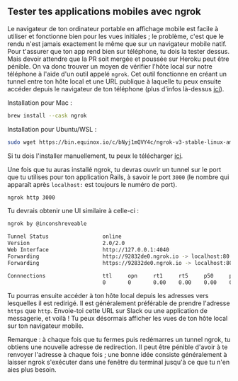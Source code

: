 ## Tester tes applications mobiles avec ngrok

Le navigateur de ton ordinateur portable en affichage mobile est facile à utiliser et fonctionne bien pour les vues initiales ; le problème, c'est que le rendu n'est jamais exactement le même que sur un navigateur mobile natif. Pour t'assurer que ton app rend bien sur téléphone, tu dois la tester dessus. Mais devoir attendre que la PR soit mergée et poussée sur Heroku peut être pénible. On va donc trouver un moyen de vérifier l'hôte local sur notre téléphone à l'aide d'un outil appelé `ngrok`. Cet outil fonctionne en créant un tunnel entre ton hôte local et une URL publique à laquelle tu peux ensuite accéder depuis le navigateur de ton téléphone (plus d'infos là-dessus [ici](https://ngrok.com/product)).

Installation pour Mac :

```zsh
brew install --cask ngrok
```

Installation pour Ubuntu/WSL :

```zsh
sudo wget https://bin.equinox.io/c/bNyj1mQVY4c/ngrok-v3-stable-linux-amd64.tgz  -O - | sudo tar xz -C /usr/local/bin
```

Si tu dois l'installer manuellement, tu peux le télécharger [ici](https://ngrok.com/download).

Une fois que tu auras installé ngrok, tu devras ouvrir un tunnel sur le port que tu utilises pour ton application Rails, à savoir le port `3000` (le nombre qui apparaît après `localhost:` est toujours le numéro de port).
```zsh
ngrok http 3000
```

Tu devrais obtenir une UI similaire à celle-ci :

```zsh
ngrok by @inconshreveable

Tunnel Status                 online
Version                       2.0/2.0
Web Interface                 http://127.0.0.1:4040
Forwarding                    http://92832de0.ngrok.io -> localhost:80
Forwarding                    https://92832de0.ngrok.io -> localhost:80

Connnections                  ttl     opn     rt1     rt5     p50     p90
                              0       0       0.00    0.00    0.00    0.00
```

Tu pourras ensuite accéder à ton hôte local depuis les adresses vers lesquelles il est redirigé. Il est généralement préférable de prendre l'adresse `https` que `http`. Envoie-toi cette URL sur Slack ou une application de messagerie, et voilà ! Tu peux désormais afficher les vues de ton hôte local sur ton navigateur mobile.

Remarque : à chaque fois que tu fermes puis redémarres un tunnel ngrok, tu obtiens une nouvelle adresse de redirection. Il peut être pénible d'avoir à te renvoyer l'adresse à chaque fois ; une bonne idée consiste généralement à laisser ngrok s'exécuter dans une fenêtre du terminal jusqu'à ce que tu n'en aies plus besoin.
